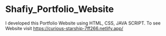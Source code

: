 # Shafiy_Portfolio_Website
I developed this Portfolio Website using HTML, CSS, JAVA SCRIPT. To see Website visit https://curious-starship-7ff266.netlify.app/
